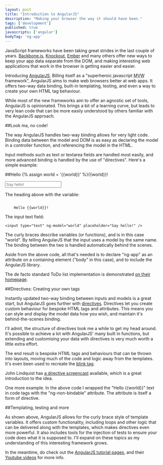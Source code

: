 ```yaml
---
layout: post
title: "Introduction to AngularJS"
description: "Making your browser the way it should have been."
tags: ['development']
published: true
javascripts: ['angular']
bodyTag: 'ng-app'
---
```

JavaScript frameworks have been taking great strides in the last couple of years. [Backbone.js][1], [Knockout][2], [Ember][3] and many others offer new ways to keep your app data separate from the DOM, and making interesting web applications that work in the browser is getting easier and easier.

Introducing [AngularJS][4]. Billing itself as a "superheroic javascript <acronym title="Model View Whatever">MVW</acronym> framework", AngularJS aims to make web browsers better at web apps. It offers two-way data binding, built-in templating, testing, and even a way to create your own HTML tag behaviour.

While most of the new frameworks aim to offer an agnostic set of tools, AngularJS is opinionated. This brings a bit of a learning curve, but leads to very lean code that can be more easily understood by others familiar with the AngularJS approach.

##Look ma, no code!

The way AngularJS handles two-way binding allows for very light code. Binding data between the model and DOM is as easy as declaring the model in a controller function, and referencing the model in the HTML. 

Input methods such as text or textarea fields are handled most easily, and more advanced binding is handled by the use of "directives". Here's a simple example:

##Hello {% assign world = '{{world}}' %}{{world}}!

<input type="text" ng-model="world" placeholder="Say hello!" />

The heading above with the variable:

<code class="ng-non-bindable">
	Hello {{world}}!
</code>

The input text field:

	<input type="text" ng-model="world" placeholder="Say hello!" />

The curly braces describe variables (or functions), and is in this case "world". By telling AngularJS that the input uses a model by the same name. The binding between the two is handled automatically behind the scenes.

Aside from the above code, all that's needed is to declare "ng-app" as an attribute on a containing element ("body" in this case), and to include the AngularJS library.

The de facto standard ToDo list implementation is demonstrated [on their homepage][4].

##Directives: Creating your own tags

Instantly updated two-way binding between inputs and models is a great start, but AngularJS goes further with [directives][8]. Directives let you create custom behaviour for bespoke HTML tags and attributes. This means you can style and display the model data how you wish, and maintain it's behind-the-scenes binding.

I'll admit, the structure of directives took me a while to get my head around. It's possible to achieve a lot with AngularJS' many built in functions, but extending and customising your data with directives is very much worth a little extra effort.

The end result is bespoke HTML tags and behaviours that can be thrown into layouts, moving much of the code and logic away from the templates. It's even been used to recreate the [blink tag][6].

John Lindquist has [a directive screencast][7] available, which is a great introduction to the idea.

One more example. In the above code I wrapped the <span class="ng-non-bindable">"Hello {{world}}"</span> text in code tags with the "ng-non-bindable" attribute. The attribute is itself a form of directive.

##Templating, testing and more

As shown above, AngularJS allows for the curly brace style of template variables. It offers custom functionality, including loops and other logic that can be delivered along with the templates, which makes directives even more powerful. It also includes tools for the injection of tests to ensure your code does what it is supposed to. I'll expand on these topics as my understanding of this interesting framework grows.

In the meantime, do check out the [AngularJS tutorial pages][9], and their [Youtube videos][10] for more info.

 [1]: http://backbonejs.org/
 [2]: http://knockoutjs.com/
 [3]: http://emberjs.com/
 [4]: http://angularjs.org/
 [5]: http://net.tutsplus.com/tutorials/javascript-ajax/5-awesome-angularjs-features/
 [6]: http://blog.petermolgaard.com/2012/05/31/how-to-implement-a-blink-tag-in-angularjs/
 [7]: http://johnlindquist.com/2012/04/16/angularjs_directive_tutorial.html
 [8]: http://docs.angularjs.org/guide/directive
 [9]: http://docs.angularjs.org/tutorial
 [10]: http://www.youtube.com/watch?v=WuiHuZq_cg4
 
